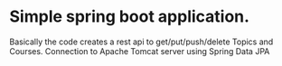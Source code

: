 # Simple spring boot application.
Basically the code creates a rest api to get/put/push/delete Topics and Courses.
Connection to Apache Tomcat server using Spring Data JPA
